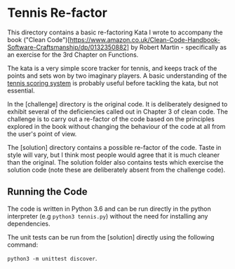 # Tennis Re-factor

This directory contains a basic re-factoring Kata I wrote to accompany the book ("Clean Code")[https://www.amazon.co.uk/Clean-Code-Handbook-Software-Craftsmanship/dp/0132350882] by Robert Martin - specifically as an exercise for the 3rd Chapter on Functions.

The kata is a very simple score tracker for tennis, and keeps track of the points and sets won by two imaginary players. A basic understanding of the [tennis scoring system](https://www.sportingnews.com/us/tennis/news/tennis-scoring-explained-rules-system-points-terms/7uzp2evdhbd11obdd59p3p1cx) is probably useful before tackling the kata, but not essential.

In the [challenge] directory is the original code. It is deliberately designed to exhibit several of the deficiencies called out in Chapter 3 of clean code. The challenge is to carry out a re-factor of the code based on the principles explored in the book without changing the behaviour of the code at all from the user's point of view.

The [solution] directory contains a possible re-factor of the code. Taste in style will vary, but I think most people would agree that it is much cleaner than the original. The solution folder also contains tests which exercise the solution code (note these are deliberately absent from the challenge code).

## Running the Code
The code is written in Python 3.6 and can be run directly in the python interpreter (e.g `python3 tennis.py`) without the need for installing any dependencies.

The unit tests can be run from the [solution] directly using the following command:

`python3 -m unittest discover`.
